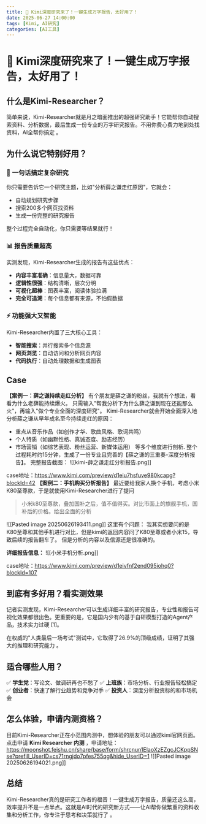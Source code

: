 ```yaml
---
title: 🚀 Kimi深度研究来了！一键生成万字报告，太好用了！
date: 2025-06-27 14:00:00
tags: [Kimi, AI研究]
categories: [AI工具]
---
```


# 🚀 Kimi深度研究来了！一键生成万字报告，太好用了！

## 什么是Kimi-Researcher？

简单来说，Kimi-Researcher就是月之暗面推出的超强研究助手！它能帮你自动搜索资料、分析数据，最后生成一份专业的万字研究报告。不用你费心费力地到处找资料，AI全帮你搞定 。

## 为什么说它特别好用？

### 🎯 一句话搞定复杂研究
你只需要告诉它一个研究主题，比如"分析薛之谦走红原因"，它就会：
- 自动规划研究步骤
- 搜索200多个网页找资料  
- 生成一份完整的研究报告

整个过程完全自动化，你只需要等结果就行！

### 📊 报告质量超高
实测发现，Kimi-Researcher生成的报告有这些优点：
- **内容丰富准确**：信息量大，数据可靠
- **逻辑性很强**：结构清晰，层次分明
- **可视化超棒**：图表丰富，阅读体验拉满
- **完全可追溯**：每个信息都有来源，不怕假数据 

### ⚡ 功能强大又智能
Kimi-Researcher内置了三大核心工具：
- **智能搜索**：并行搜索多个信息源
- **网页浏览**：自动访问和分析网页内容
- **代码执行**：自动处理数据和生成图表 

## Case

**【案例一：薛之谦持续走红分析】**
有个朋友是薛之谦的粉丝，我就有个想法，看看为什么老薛能持续爆火。
只需输入"帮我分析下为什么薛之谦到现在还能那么火"，再输入"做个专业全面的深度研究"。
Kimi-Researcher就会开始全面深入地分析薛之谦从早年成名至今持续走红的原因：
- 重点从音乐作品（如创作才华、歌曲风格、歌词共鸣）
- 个人特质（如幽默性格、真诚态度、励志经历）
- 市场营销（如综艺表现、粉丝运营、新媒体运用）
等多个维度进行剖析.
整个过程耗时约15分钟，生成了一份专业且完善的【薛之谦的三重奏-深度分析报告】。
完整报告截图：
![[kimi-薛之谦走红分析报告.png]]

case地址：https://www.kimi.com/preview/d1eiu7hsfuve980kcapg?blockId=42
**【案例二：手机购买分析报告】**
最近要给我家人换个手机，考虑小米K80至尊款，于是就使用Kimi-Researcher进行了提问
> 小米k80至尊款，叠加国补之后，值不值得买。对比市面上的旗舰手机，国补后的价格。给出全面的分析

![[Pasted image 20250626193411.png]]
这里有个问题： 我其实想要问的是K80至尊和其他手机进行对比，但是kimi的返回内容问了K80至尊或者小米15，导致后续的报告翻车了。
但是分析的内容以及信源还是很准确的。

**详细报告信息：**
![[小米手机分析.png]]

case地址：https://www.kimi.com/preview/d1eivfnf2end095iohq0?blockId=107


## 到底有多好用？看实测效果

记者实测发现，Kimi-Researcher可以生成详细丰富的研究报告，专业性和报告可视化效果都很出色。更重要的是，它是国内少有的基于自研模型打造的Agent产品，技术实力过硬 [1]。

在权威的"人类最后一场考试"测试中，它取得了26.9%的顶级成绩，证明了其强大的推理和研究能力 。

## 适合哪些人用？

✅ **学生党**：写论文、做调研再也不愁了
✅ **上班族**：市场分析、行业报告轻松搞定  
✅ **创业者**：快速了解行业趋势和竞争对手
✅ **投资人**：深度分析投资标的和市场机会

## 怎么体验，申请内测资格？

目前Kimi-Researcher正在小范围内测中，想体验的朋友可以通过kimi官网页面。点击申请 **Kimi Researcher 内测** ，申请地址：https://moonshot.feishu.cn/share/base/form/shrcnun1ElaoXzEZgcJCKppSNse?prefill_UserID=cs71rngjdo7pfes755qg&hide_UserID=1
![[Pasted image 20250626194021.png]]

## 总结

Kimi-Researcher真的是研究工作者的福音！一键生成万字报告，质量还这么高，效率提升不是一点半点。这就是AI时代的研究新方式——让AI帮你做繁重的资料收集和分析工作，你专注于思考和决策就行了 。
